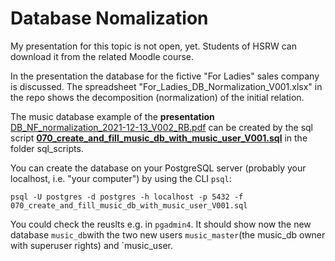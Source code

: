 # Database Nomalization #

My presentation for this topic is not open, yet. Students of HSRW can download it from the related Moodle course.

In the presentation the database for the fictive "For Ladies" sales company is discussed. The spreadsheet "For_Ladies_DB_Normalization_V001.xlsx" in the repo shows the decomposition (normalization) of the initial relation. 
 
The music database example of the **presentation** [DB_NF_normalization_2021-12-13_V002_RB.pdf](./presentation/DB_NF_normalization_2021-12-13_V002_RB.pdf) can be created by the sql script **[070_create_and_fill_music_db_with_music_user_V001.sql](./sql_scripts/070_create_and_fill_music_db_with_music_user_V001.sql)** in the folder sql_scripts.

You can create the database on your PostgreSQL server (probably your localhost, i.e. "your computer") by using the CLI `psql`:

```
psql -U postgres -d postgres -h localhost -p 5432 -f 070_create_and_fill_music_db_with_music_user_V001.sql
```

You could check the reuslts e.g. in `pgadmin4`. It should show now the new database `music_db`with the two new users `music_master`(the music_db owner with superuser rights) and `music_user. 

